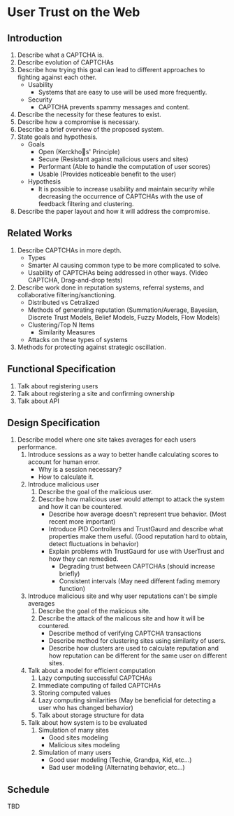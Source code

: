 # User Trust on the Web

## Introduction
1. Describe what a CAPTCHA is.
2. Describe evolution of CAPTCHAs
2. Describe how trying this goal can lead to different approaches to fighting against each other.
    * Usability
        * Systems that are easy to use will be used more frequently.
    * Security
        * CAPTCHA prevents spammy messages and content.
3. Describe the necessity for these features to exist.
4. Describe how a compromise is necessary.
5. Describe a brief overview of the proposed system.
6. State goals and hypothesis.
    * Goals
        * Open (Kerckhos' Principle)
        * Secure (Resistant against malicious users and sites)
        * Performant (Able to handle the computation of user scores)
        * Usable (Provides noticeable benefit to the user)
    * Hypothesis
        * It is possible to increase usability and maintain security while decreasing the occurrence of CAPTCHAs with the use of feedback filtering and clustering.
7. Describe the paper layout and how it will address the compromise.

## Related Works
1. Describe CAPTCHAs in more depth.
    * Types
    * Smarter AI causing common type to be more complicated to solve.
    * Usability of CAPTCHAs being addressed in other ways. (Video CAPTCHA, Drag-and-drop tests)
2. Describe work done in reputation systems, referral systems, and collaborative filtering/sanctioning.
    * Distributed vs Cetralized
    * Methods of generating reputation (Summation/Average, Bayesian, Discrete Trust Models, Belief Models, Fuzzy Models, Flow Models)
    * Clustering/Top N Items
        * Similarity Measures
    * Attacks on these types of systems
3. Methods for protecting against strategic oscillation.

## Functional Specification
1. Talk about registering users
2. Talk about registering a site and confirming ownership
3. Talk about API

## Design Specification
1. Describe model where one site takes averages for each users performance.
    1. Introduce sessions as a way to better handle calculating scores to account for human error.
        * Why is a session necessary?
        * How to calculate it.
    2. Introduce malicious user
        1. Describe the goal of the malicious user.
        2. Describe how malicious user would attempt to attack the system and how it can be countered.
            * Describe how average doesn't represent true behavior. (Most recent more important)
            * Introduce PID Controllers and TrustGaurd and describe what properties make them useful. (Good reputation hard to obtain, detect fluctuations in behavior)
            * Explain problems with TrustGaurd for use with UserTrust and how they can remedied.
                * Degrading trust between CAPTCHAs (should increase briefly)
                * Consistent intervals (May need different fading memory function)
    3. Introduce malicious site and why user reputations can't be simple averages
        1. Describe the goal of the malicious site.
        2. Describe the attack of the malicous site and how it will be countered.
            * Describe method of verifying CAPTCHA transactions
            * Describe method for clustering sites using similarity of users.
            * Describe how clusters are used to calculate reputation and how reputation can be different for the same user on different sites.
    4. Talk about a model for efficient computation
        1. Lazy computing successful CAPTCHAs
        2. Immediate computing of failed CAPTCHAs
        3. Storing computed values
        4. Lazy computing similarities (May be beneficial for detecting a user who has changed behavior)
        5. Talk about storage structure for data
    5. Talk about how system is to be evaluated
        1. Simulation of many sites
            * Good sites modeling
            * Malicious sites modeling
        2. Simulation of many users
            * Good user modeling (Techie, Grandpa, Kid, etc...)
            * Bad user modeling (Alternating behavior, etc...)

## Schedule
TBD